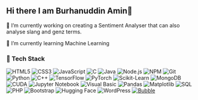 ## Hi there I am Burhanuddin Amin👋
🔭 I’m currently working on creating a Sentiment Analyser that can also analyse slang and genz terms.

🌱 I’m currently learning Machine Learning

### 🚀 Tech Stack




![HTML5](https://img.shields.io/badge/HTML5-E34F26?style=for-the-badge&logo=html5&logoColor=white) 
![CSS3](https://img.shields.io/badge/CSS3-1572B6?style=for-the-badge&logo=css3&logoColor=white) 
![JavaScript](https://img.shields.io/badge/JavaScript-F7DF1E?style=for-the-badge&logo=javascript&logoColor=black) 
![C](https://img.shields.io/badge/C-00599C?style=for-the-badge&logo=c&logoColor=white) 
![Java](https://img.shields.io/badge/Java-007396?style=for-the-badge&logo=java&logoColor=white) 
![Node.js](https://img.shields.io/badge/Node.js-339933?style=for-the-badge&logo=nodedotjs&logoColor=white) 
![NPM](https://img.shields.io/badge/NPM-CB3837?style=for-the-badge&logo=npm&logoColor=white) 
![Git](https://img.shields.io/badge/Git-F05032?style=for-the-badge&logo=git&logoColor=white)
![Python](https://img.shields.io/badge/Python-3776AB?style=for-the-badge&logo=python&logoColor=white)
![C++](https://img.shields.io/badge/C++-00599C?style=for-the-badge&logo=cplusplus&logoColor=white)
![TensorFlow](https://img.shields.io/badge/TensorFlow-FF6F00?style=for-the-badge&logo=tensorflow&logoColor=white)
![PyTorch](https://img.shields.io/badge/PyTorch-EE4C2C?style=for-the-badge&logo=pytorch&logoColor=white)
![Scikit-Learn](https://img.shields.io/badge/Scikit--Learn-F7931E?style=for-the-badge&logo=scikit-learn&logoColor=white)
![MongoDB](https://img.shields.io/badge/MongoDB-47A248?style=for-the-badge&logo=mongodb&logoColor=white)
![CUDA](https://img.shields.io/badge/CUDA-76B900?style=for-the-badge&logo=nvidia&logoColor=white)
![Jupyter Notebook](https://img.shields.io/badge/Jupyter-F37626?style=for-the-badge&logo=jupyter&logoColor=white)
![Visual Basic](https://img.shields.io/badge/Visual%20Basic-5C2D91?style=for-the-badge&logo=visualstudio&logoColor=white)
![Pandas](https://img.shields.io/badge/Pandas-150458?style=for-the-badge&logo=pandas&logoColor=white)
![Matplotlib](https://img.shields.io/badge/Matplotlib-008080?style=for-the-badge&logo=python&logoColor=white)
![SQL](https://img.shields.io/badge/SQL-4479A1?style=for-the-badge&logo=sqlite&logoColor=white)
![PHP](https://img.shields.io/badge/PHP-777BB4?style=for-the-badge&logo=php&logoColor=white)
![Bootstrap](https://img.shields.io/badge/Bootstrap-7952B3?style=for-the-badge&logo=bootstrap&logoColor=white)
![Hugging Face](https://img.shields.io/badge/HuggingFace-FFD21F?style=for-the-badge&logo=huggingface&logoColor=black)
![WordPress](https://img.shields.io/badge/WordPress-21759B?style=for-the-badge&logo=wordpress&logoColor=white)
[![Bubble](https://img.shields.io/badge/Built%20with-Bubble.io-blueviolet?style=for-the-badge)](https://bubble.io)



















<!--
**BurhanAmin/BurhanAmin** is a ✨ _special_ ✨ repository because its `README.md` (this file) appears on your GitHub profile.

Here are some ideas to get you started:

- ##🔭 I’m currently working on creating a Sentiment Analyser that can also analyse slang and genz terms.
- ##🌱 I’m currently learning Machine Learning
- ##📫 How to reach me: ...
- ##😄 Pronouns: ...
- ##⚡ Fun fact: ...

<img src="https://github-readme-stats.vercel.app/api?username={username}&show_icons=true&theme=gotham" alt="github stats" width="45%" align="right"/>
### Github Streaks
<img src="https://github-readme-streak-stats.herokuapp.com/?user=kritika-pattalam&theme=dark" width="48%" >
### Top Languages
 ![Top Langs](https://github-readme-stats.vercel.app/api/top-langs/?username=kritika-pattalam&layout=compact)


-->
